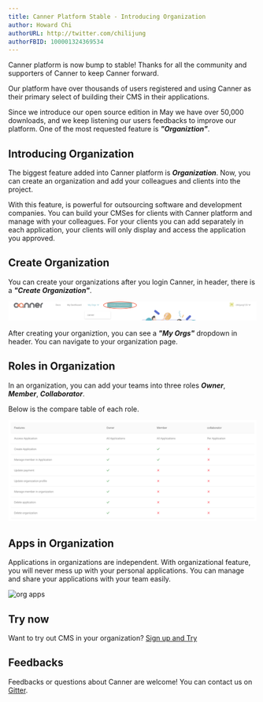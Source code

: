 ```yaml
---
title: Canner Platform Stable - Introducing Organization
author: Howard Chi
authorURL: http://twitter.com/chilijung
authorFBID: 100001324369534
---
```


Canner platform is now bump to stable! Thanks for all the community and supporters of Canner to keep Canner forward.

Our platform have over thousands of users registered and using Canner as their primary select of building their CMS in their applications.

<!--truncate-->

Since we introduce our open source edition in May we have over 50,000 downloads, and we keep listening our users feedbacks to improve our platform. One of the most requested feature is ***"Organiztion"***.

## Introducing Organization

The biggest feature added into Canner platform is ***Organization***. Now, you can create an organization and add your colleagues and clients into the project.

With this feature, is powerful for outsourcing software and development companies. You can build your CMSes for clients with Canner platform and manage with your colleagues. For your clients you can add separately in each application, your clients will only display and access the application you approved.

## Create Organization

You can create your organizations after you login Canner, in header, there is a ***"Create Organization"***.

![create btn](/blog/create_btn.png)

After creating your organiztion, you can see a ***"My Orgs"*** dropdown in header. You can navigate to your organization page.

## Roles in Organization

In an organization, you can add your teams into three roles ***Owner***, ***Member***, ***Collaborator***.

Below is the compare table of each role.

![org auth](/blog/org_auth.png)

## Apps in Organization

Applications in organizations are independent. With organizational feature, you will never mess up with your personal applications. You can manage and share your applications with your team easily. 

![org apps](/blog/org_apps.png)

## Try now

Want to try out CMS in your organization? [Sign up and Try](/forms/new_user)

## Feedbacks

Feedbacks or questions about Canner are welcome! You can contact us on [Gitter](https://gitter.im/Canner/CannerCMS).